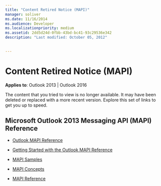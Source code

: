 ```yaml
---
title: "Content Retired Notice (MAPI)"
manager: soliver
ms.date: 11/16/2014
ms.audience: Developer
ms.localizationpriority: medium
ms.assetid: 2dd5d24d-0fbb-43bd-bc41-93c29536e342
description: "Last modified: October 05, 2012"
 
 
---
```


# Content Retired Notice (MAPI)


  
**Applies to**: Outlook 2013 | Outlook 2016 
  
The content that you tried to view is no longer available. It may have been deleted or replaced with a more recent version. Explore this set of links to get you up to speed.
  
## Microsoft Outlook 2013 Messaging API (MAPI) Reference

- [Outlook MAPI Reference](outlook-mapi-reference.md)
    
- [Getting Started with the Outlook MAPI Reference](getting-started-with-the-outlook-mapi-reference.md)
    
- [MAPI Samples](mapi-samples.md)
    
- [MAPI Concepts](mapi-concepts.md)
    
- [MAPI Reference](mapi-reference.md)
    

